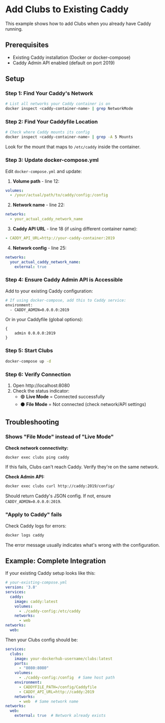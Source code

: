 # Add Clubs to Existing Caddy

This example shows how to add Clubs when you already have Caddy running.

## Prerequisites

- Existing Caddy installation (Docker or docker-compose)
- Caddy Admin API enabled (default on port 2019)

## Setup

### Step 1: Find Your Caddy's Network

```bash
# List all networks your Caddy container is on
docker inspect <caddy-container-name> | grep NetworkMode
```

### Step 2: Find Your Caddyfile Location

```bash
# Check where Caddy mounts its config
docker inspect <caddy-container-name> | grep -A 5 Mounts
```

Look for the mount that maps to `/etc/caddy` inside the container.

### Step 3: Update docker-compose.yml

Edit `docker-compose.yml` and update:

1. **Volume path** - line 12:
```yaml
volumes:
  - /your/actual/path/to/caddy/config:/config
```

2. **Network name** - line 22:
```yaml
networks:
  - your_actual_caddy_network_name
```

3. **Caddy API URL** - line 18 (if using different container name):
```yaml
- CADDY_API_URL=http://your-caddy-container:2019
```

4. **Network config** - line 25:
```yaml
networks:
  your_actual_caddy_network_name:
    external: true
```

### Step 4: Ensure Caddy Admin API is Accessible

Add to your existing Caddy configuration:

```bash
# If using docker-compose, add this to Caddy service:
environment:
  - CADDY_ADMIN=0.0.0.0:2019
```

Or in your Caddyfile (global options):

```caddy
{
    admin 0.0.0.0:2019
}
```

### Step 5: Start Clubs

```bash
docker-compose up -d
```

### Step 6: Verify Connection

1. Open http://localhost:8080
2. Check the status indicator:
   - 🟢 **Live Mode** = Connected successfully
   - ⚫ **File Mode** = Not connected (check network/API settings)

## Troubleshooting

### Shows "File Mode" instead of "Live Mode"

**Check network connectivity:**
```bash
docker exec clubs ping caddy
```

If this fails, Clubs can't reach Caddy. Verify they're on the same network.

**Check Admin API:**
```bash
docker exec clubs curl http://caddy:2019/config/
```

Should return Caddy's JSON config. If not, ensure `CADDY_ADMIN=0.0.0.0:2019`.

### "Apply to Caddy" fails

Check Caddy logs for errors:
```bash
docker logs caddy
```

The error message usually indicates what's wrong with the configuration.

## Example: Complete Integration

If your existing Caddy setup looks like this:

```yaml
# your-existing-compose.yml
version: '3.8'
services:
  caddy:
    image: caddy:latest
    volumes:
      - ./caddy-config:/etc/caddy
    networks:
      - web
networks:
  web:
```

Then your Clubs config should be:

```yaml
services:
  clubs:
    image: your-dockerhub-username/clubs:latest
    ports:
      - "8080:8080"
    volumes:
      - ./caddy-config:/config  # Same host path
    environment:
      - CADDYFILE_PATH=/config/Caddyfile
      - CADDY_API_URL=http://caddy:2019
    networks:
      - web  # Same network name
networks:
  web:
    external: true  # Network already exists
```
